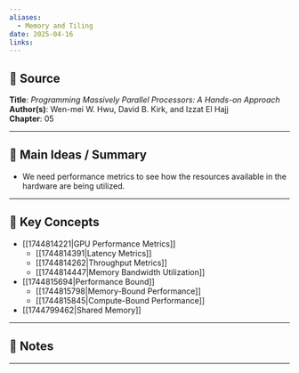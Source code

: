 ```yaml
---
aliases:
  - Memory and Tiling
date: 2025-04-16
links:
---
```


## 📖 Source
**Title**:  _Programming Massively Parallel Processors: A Hands-on Approach_
**Author(s)**:  Wen-mei W. Hwu, David B. Kirk, and Izzat El Hajj  
**Chapter**:  05

---

## 🧠 Main Ideas / Summary
- We need performance metrics to see how the resources available in the hardware are being utilized.

---

## 🧩 Key Concepts

- [[1744814221|GPU Performance Metrics]]
	- [[1744814391|Latency Metrics]]
	- [[1744814262|Throughput Metrics]]
	- [[1744814447|Memory Bandwidth Utilization]]
- [[1744815694|Performance Bound]]
	- [[1744815798|Memory-Bound Performance]]
	- [[1744815845|Compute-Bound Performance]]
- [[1744799462|Shared Memory]]




---

## 📝 Notes

---

